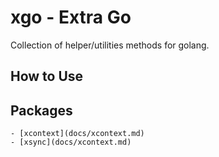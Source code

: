 # xgo - Extra Go
Collection of helper/utilities methods for golang.


## How to Use



## Packages
    - [xcontext](docs/xcontext.md)
    - [xsync](docs/xcontext.md)